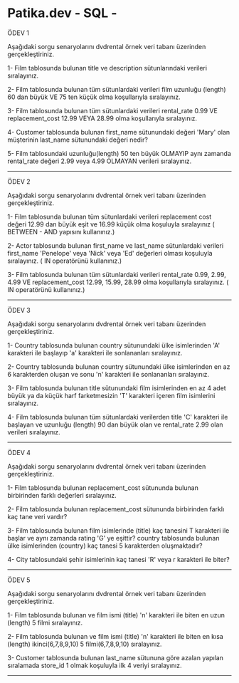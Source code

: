 # Patika.dev - SQL -

ÖDEV 1

Aşağıdaki sorgu senaryolarını dvdrental örnek veri tabanı üzerinden gerçekleştiriniz.

1- Film tablosunda bulunan title ve description sütunlarındaki verileri sıralayınız.

2- Film tablosunda bulunan tüm sütunlardaki verileri film uzunluğu (length) 60 dan büyük VE 75 ten küçük olma koşullarıyla sıralayınız.

3- Film tablosunda bulunan tüm sütunlardaki verileri rental_rate 0.99 VE replacement_cost 12.99 VEYA 28.99 olma koşullarıyla sıralayınız.

4- Customer tablosunda bulunan first_name sütunundaki değeri 'Mary' olan müşterinin last_name sütunundaki değeri nedir?

5- Film tablosundaki uzunluğu(length) 50 ten büyük OLMAYIP aynı zamanda rental_rate değeri 2.99 veya 4.99 OLMAYAN verileri sıralayınız.


---------------------------------------------------------------------------------

ÖDEV 2 

Aşağıdaki sorgu senaryolarını dvdrental örnek veri tabanı üzerinden gerçekleştiriniz.

1- Film tablosunda bulunan tüm sütunlardaki verileri replacement cost değeri 12.99 dan büyük eşit ve 16.99 küçük olma koşuluyla sıralayınız ( BETWEEN - AND yapısını kullanınız.)

2- Actor tablosunda bulunan first_name ve last_name sütunlardaki verileri first_name 'Penelope' veya 'Nick' veya 'Ed' değerleri olması koşuluyla sıralayınız. ( IN operatörünü kullanınız.)

3- Film tablosunda bulunan tüm sütunlardaki verileri rental_rate 0.99, 2.99, 4.99 VE replacement_cost 12.99, 15.99, 28.99 olma koşullarıyla sıralayınız. ( IN operatörünü kullanınız.)

---------------------------------------------------------------------------------

ÖDEV 3

Aşağıdaki sorgu senaryolarını dvdrental örnek veri tabanı üzerinden gerçekleştiriniz.

1- Country tablosunda bulunan country sütunundaki ülke isimlerinden 'A' karakteri ile başlayıp 'a' karakteri ile sonlananları sıralayınız.

2- Country tablosunda bulunan country sütunundaki ülke isimlerinden en az 6 karakterden oluşan ve sonu 'n' karakteri ile sonlananları sıralayınız.

3- Film tablosunda bulunan title sütunundaki film isimlerinden en az 4 adet büyük ya da küçük harf farketmesizin 'T' karakteri içeren film isimlerini sıralayınız.

4- Film tablosunda bulunan tüm sütunlardaki verilerden title 'C' karakteri ile başlayan ve uzunluğu (length) 90 dan büyük olan ve rental_rate 2.99 olan verileri sıralayınız.

---------------------------------------------------------------------------------

ÖDEV 4

Aşağıdaki sorgu senaryolarını dvdrental örnek veri tabanı üzerinden gerçekleştiriniz.

1- Film tablosunda bulunan replacement_cost sütununda bulunan birbirinden farklı değerleri sıralayınız.

2- Film tablosunda bulunan replacement_cost sütununda birbirinden farklı kaç tane veri vardır?

3- Film tablosunda bulunan film isimlerinde (title) kaç tanesini T karakteri ile başlar ve aynı zamanda rating 'G' ye eşittir?
country tablosunda bulunan ülke isimlerinden (country) kaç tanesi 5 karakterden oluşmaktadır?

4- City tablosundaki şehir isimlerinin kaç tanesi 'R' veya r karakteri ile biter?

---------------------------------------------------------------------------------

ÖDEV 5

Aşağıdaki sorgu senaryolarını dvdrental örnek veri tabanı üzerinden gerçekleştiriniz.

1- Film tablosunda bulunan ve film ismi (title) 'n' karakteri ile biten en uzun (length) 5 filmi sıralayınız.

2- Film tablosunda bulunan ve film ismi (title) 'n' karakteri ile biten en kısa (length) ikinci(6,7,8,9,10) 5 filmi(6,7,8,9,10) sıralayınız.

3- Customer tablosunda bulunan last_name sütununa göre azalan yapılan sıralamada store_id 1 olmak koşuluyla ilk 4 veriyi sıralayınız.

---------------------------------------------------------------------------------
